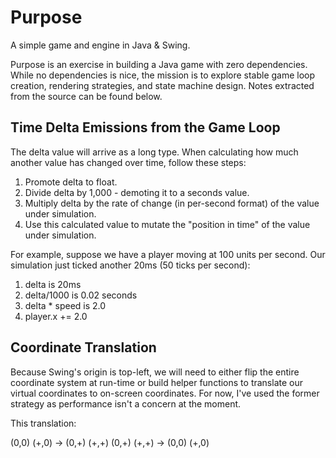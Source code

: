 Purpose
=======

A simple game and engine in Java &amp; Swing.


Purpose is an exercise in building a Java game with zero dependencies. While no dependencies is nice, the mission is to explore stable game loop creation, rendering strategies, and state machine design. Notes extracted from the source can be found below.


Time Delta Emissions from the Game Loop
---------------------------------------
The delta value will arrive as a long type. When calculating how much another value has changed over time, follow these steps:
1. Promote delta to float.
2. Divide delta by 1,000 - demoting it to a seconds value.
3. Multiply delta by the rate of change (in per-second format) of the value under simulation.
4. Use this calculated value to mutate the "position in time" of the value under simulation.

For example, suppose we have a player moving at 100 units per second. Our simulation just ticked another 20ms (50 ticks per second):
1. delta is 20ms
2. delta/1000 is 0.02 seconds
3. delta * speed is 2.0
4. player.x += 2.0


Coordinate Translation
----------------------

Because Swing's origin is top-left, we will need to either flip the entire coordinate system at run-time or build helper functions to translate our virtual coordinates to on-screen coordinates. For now, I've used the former strategy as performance isn't a concern at the moment.

This translation:

(0,0) (+,0) -> (0,+) (+,+)
(0,+) (+,+) -> (0,0) (+,0)
